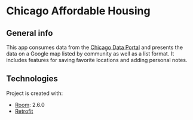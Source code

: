 # Chicago Affordable Housing

## General info
This app consumes data from the [Chicago Data Portal](https://data.cityofchicago.org/Community-Economic-Development/Affordable-Rental-Housing-Developments/s6ha-ppgi/about_data) and presents the data on a Google map listed by community as well as a list format. It includes features for saving favorite locations and adding personal notes.
	
## Technologies
Project is created with:
* [Room](https://developer.android.com/jetpack/androidx/releases/room#2.6.1): 2.6.0
* [Retrofit](https://square.github.io/retrofit/)

